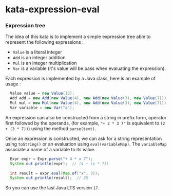 # kata-expression-eval

### Expression tree

The idea of this kata is to implement a simple expression tree able to represent the following expressions : 
- `Value` is a literal integer
- `Add` is an integer addition
- `Mul` is an integer multiplication
- `Var` is a variable (it's value will be pass when evaluating the expression).

Each expression is implemented by a Java class, here is an example of usage : 
```java
  Value value = new Value(13);
  Add add = new Add(new Value(4), new Add(new Value(3), new Value(7)));
  Mul mul = new Mul(new Value(4), new Add(new Value(3), new Value(7)));
  Var variable = new Var("a");
```

An expression can also be constructed from a string in prefix form, operator first followed by the operands,
(for example, `"+ 2 * 3 7"` is equivalent to `(2 + (3 * 7))`) using the method `parse(text)`.

Once an expression is constructed, we can ask for a string representation using `toString()` or an evaluation
using `eval(variableMap)`. The `variableMap` associate a name of a variable to its value.
```java
  Expr expr = Expr.parse("+ 4 * x 7");
  System.out.println(expr);  // (4 + (x * 7))
        
  int result = expr.eval(Map.of("x", 3));
  System.out.println(result);  // 25
```

So you can use the last Java LTS version `17`.
